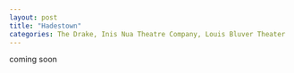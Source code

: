 ```yaml
---
layout: post
title: "Hadestown"
categories: The Drake, Inis Nua Theatre Company, Louis Bluver Theater
---
```


coming soon
